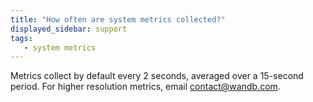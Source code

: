 ```yaml
---
title: "How often are system metrics collected?"
displayed_sidebar: support
tags:
   - system metrics
---
```

Metrics collect by default every 2 seconds, averaged over a 15-second period. For higher resolution metrics, email contact@wandb.com.
